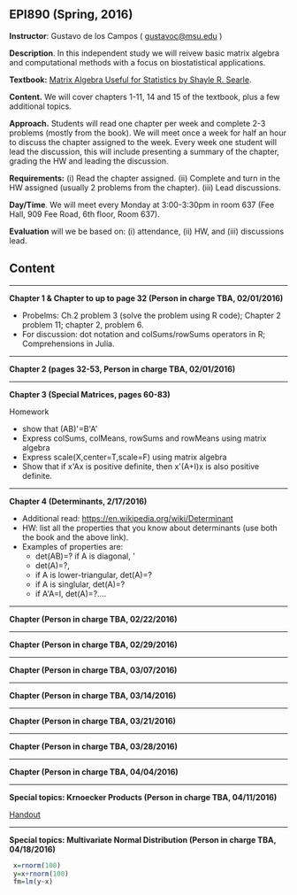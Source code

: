 ## EPI890 (Spring, 2016)

**Instructor**: Gustavo de los Campos ( gustavoc@msu.edu )

**Description**. In this independent study we will reivew basic matrix algebra and computational methods with a focus on biostatistical applications. 

**Textbook:** [Matrix Algebra Useful for Statistics by Shayle R. Searle](http://www.amazon.com/Matrix-Algebra-Useful-Statistics-Shayle/dp/0470009616/ref=sr_1_1?s=books&ie=UTF8&qid=1452525779&sr=1-1&keywords=matrix+algebra+useful+for+statistics).

**Content.** We will cover chapters 1-11, 14 and 15 of the textbook, plus a few additional topics.

**Approach.** Students will read one chapter per week and complete 2-3 problems (mostly from the book). We will meet once a week for half an hour to discuss the chapter assigned to the week. Every week one student will lead the discussion, this will include presenting a summary of the chapter, grading the HW and leading the discussion.

**Requirements:**
  (i) Read the chapter assigned.
  (ii) Complete and turn in the HW assigned (usually 2 problems from the chapter).
  (iii) Lead discussions. 
  
**Day/Time**. We will meet every Monday at 3:00-3:30pm in room 637 (Fee Hall, 909 Fee Road, 6th floor, Room 637).

**Evaluation** will we be based on: (i) attendance, (ii) HW, and (iii) discussions lead.

## Content

--------------------------------------------------------------------------------------------------------------------
**Chapter 1 & Chapter to up to page 32 (Person in charge TBA, 02/01/2016)**
   - Probelms: Ch.2 problem 3 (solve the problem using R code); Chapter 2 problem 11; chapter 2, problem 6.
   - For discussion: dot notation and colSums/rowSums operators in R; Comprehensions in Julia.
   
--------------------------------------------------------------------------------------------------------------------------------------
**Chapter 2 (pages 32-53, Person in charge TBA,  02/01/2016)**


--------------------------------------------------------------------------------------------------------------------------------------
**Chapter 3 (Special Matrices, pages 60-83)**

Homework
  - show that (AB)'=B'A' 
  - Express colSums, colMeans, rowSums and rowMeans using matrix algebra
  - Express scale(X,center=T,scale=F) using matrix algebra
  - Show that if x'Ax is positive definite, then x'(A+I)x is also positive definite.



--------------------------------------------------------------------------------------------------------------------
**Chapter 4 (Determinants, 2/17/2016)**
  - Additional read: https://en.wikipedia.org/wiki/Determinant
  - HW: list all the properties that you know about determinants (use both the book and the above link).
  - Examples of properties are: 
      - det(AB)=?  if A is diagonal, '
      - det(A)=?, 
      - if A is lower-triangular, det(A)=? 
      - if A is singlular, det(A)=? 
      - if A'A=I, det(A)=?....





--------------------------------------------------------------------------------------------------------------------
**Chapter  (Person in charge TBA, 02/22/2016)**


--------------------------------------------------------------------------------------------------------------------
**Chapter  (Person in charge TBA, 02/29/2016)**


--------------------------------------------------------------------------------------------------------------------
**Chapter  (Person in charge TBA, 03/07/2016)**


--------------------------------------------------------------------------------------------------------------------
**Chapter  (Person in charge TBA, 03/14/2016)**


--------------------------------------------------------------------------------------------------------------------
**Chapter (Person in charge TBA, 03/21/2016)**


--------------------------------------------------------------------------------------------------------------------
**Chapter  (Person in charge TBA, 03/28/2016)**


--------------------------------------------------------------------------------------------------------------------
**Chapter  (Person in charge TBA, 04/04/2016)**

--------------------------------------------------------------------------------------------------------------------
**Special topics: Krnoecker Products (Person in charge TBA, 04/11/2016)**
  
  [Handout](http://www.siam.org/books/textbooks/OT91sample.pdf)

--------------------------------------------------------------------------------------------------------------------
**Special topics: Multivariate Normal Distribution (Person in charge TBA, 04/18/2016)**


```R
 x=rnorm(100)
 y=x+rnorm(100)
 fm=lm(y~x)

```


